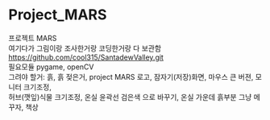 # Project_MARS
프로젝트 MARS  
여기다가 그림이랑 조사한거랑 코딩한거랑 다 보관함  
https://github.com/cool315/SantadewValley.git  
필요모듈 pygame, openCV  
그려야 할거:  흙, 흙 젖은거, project MARS 로고, 잠자기(저장)화면, 마우스 큰 버젼, 모니터 크기조정,  
허브(깻잎)식물 크기조정, 온실 윤곽선 검은색 으로 바꾸기, 온실 가운데 흙부분 그냥 메꾸자, 책상
